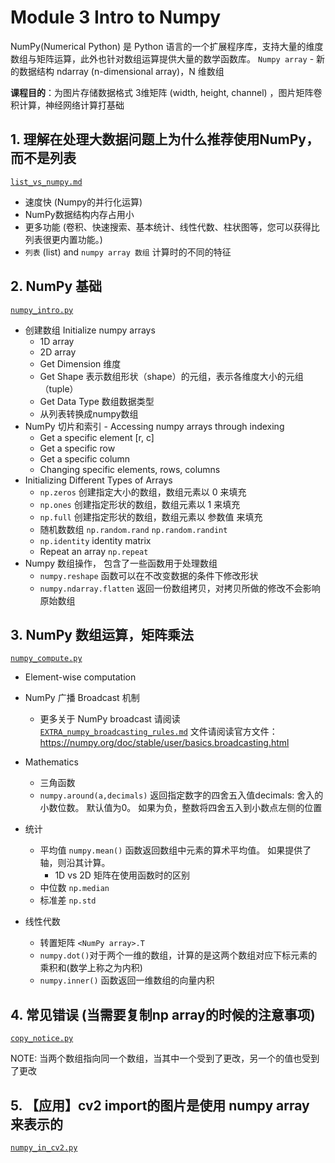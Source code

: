 # Module 3 Intro to Numpy
 NumPy(Numerical Python) 是 Python 语言的一个扩展程序库，支持大量的维度数组与矩阵运算，此外也针对数组运算提供大量的数学函数库。
`Numpy array` - 新的数据结构 ndarray (n-dimensional array)，N 维数组

**课程目的**：为图片存储数据格式 3维矩阵 (width, height, channel) ，图片矩阵卷积计算，神经网络计算打基础

## 1. 理解在处理大数据问题上为什么推荐使用NumPy，而不是列表

[`list_vs_numpy.md`](/Module3/numpy/list_vs_numpy.md)
- 速度快 (Numpy的并行化运算)
- NumPy数据结构内存占用小
- 更多功能 (卷积、快速搜索、基本统计、线性代数、柱状图等，您可以获得比列表很更内置功能。)
- `列表` (list) and `numpy array 数组` 计算时的不同的特征

## 2. NumPy 基础
[`numpy_intro.py`](/Module3/numpy/numpy_intro.py)
- 创建数组 Initialize numpy arrays 
  - 1D array
  - 2D array
  - Get Dimension 维度
  - Get Shape 表示数组形状（shape）的元组，表示各维度大小的元组（tuple）
  - Get Data Type 数组数据类型
  - 从列表转换成numpy数组
- NumPy 切片和索引 - Accessing numpy arrays through indexing
  - Get a specific element [r, c]
  - Get a specific row 
  - Get a specific column
  - Changing specific elements, rows, columns
- Initializing Different Types of Arrays
  - `np.zeros` 创建指定大小的数组，数组元素以 0 来填充
  - `np.ones` 创建指定形状的数组，数组元素以 1 来填充
  - `np.full` 创建指定形状的数组，数组元素以 参数值 来填充
  - 随机数数组 `np.random.rand` `np.random.randint`
  - `np.identity` identity matrix
  - Repeat an array `np.repeat`
- Numpy 数组操作， 包含了一些函数用于处理数组
  - `numpy.reshape` 函数可以在不改变数据的条件下修改形状
  - `numpy.ndarray.flatten` 返回一份数组拷贝，对拷贝所做的修改不会影响原始数组
## 3. NumPy 数组运算，矩阵乘法
[`numpy_compute.py`](/Module3/numpy/numpy_compute.py)
- Element-wise computation
- NumPy 广播 Broadcast 机制
  - 更多关于 NumPy broadcast 请阅读 [`EXTRA_numpy_broadcasting_rules.md`](/Module3/numpy/EXTRA_numpy_broadcasting_rules.md) 文件请阅读官方文件： https://numpy.org/doc/stable/user/basics.broadcasting.html

- Mathematics
  - 三角函数
  - `numpy.around(a,decimals)` 返回指定数字的四舍五入值decimals: 舍入的小数位数。 默认值为0。 如果为负，整数将四舍五入到小数点左侧的位置
- 统计
  - 平均值 `numpy.mean()` 函数返回数组中元素的算术平均值。 如果提供了轴，则沿其计算。
    - 1D vs 2D 矩阵在使用函数时的区别
  - 中位数 `np.median`
  - 标准差 `np.std`
- 线性代数
  - 转置矩阵 `<NumPy array>.T`
  - `numpy.dot()`对于两个一维的数组，计算的是这两个数组对应下标元素的乘积和(数学上称之为内积)
  - `numpy.inner()` 函数返回一维数组的向量内积
## 4. 常见错误 (当需要复制np array的时候的注意事项)
  [`copy_notice.py`](/Module3/numpy/copy_notice.py)

NOTE: 当两个数组指向同一个数组，当其中一个受到了更改，另一个的值也受到了更改
## 5. 【应用】cv2 import的图片是使用 numpy array 来表示的
[`numpy_in_cv2.py`](/Module3/numpy/numpy_in_cv2.py)
